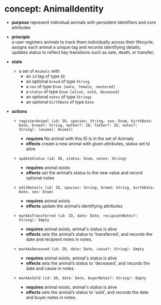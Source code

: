 # concept: AnimalIdentity 
* **purpose** represent individual animals with persistent identifiers and core attributes  
* **principle**  
    a user registers animals to track them individually across their lifecycle;  
    assigns each animal a unique tag and records identifying details;  
    updates status to reflect key transitions such as sale, death, or transfer;  

* **state**  
  * a set of `Animals` with  
    * an `id` tag of type `ID`  
    * an optional `breed` of type `String`  
    * a `sex` of type `Enum [male, female, neutered]`  
    * a `status` of type `Enum [alive, sold, deceased]`  
    * an optional `notes` of type `Strings`  
    * an optional `birthDate` of type `Date`  

* **actions**  
  * `registerAnimal (id: ID, species: String, sex: Enum, birthDate: Date, breed?: String, mother?: ID, father?: ID, notes?: String): (animal: Animal)`  
    * **requires** No animal with this ID is in the set of Animals
    * **effects** create a new animal with given attributes, status set to alive  

  * `updateStatus (id: ID, status: Enum, notes: String)`  
    * **requires** animal exists  
    * **effects** set the animal’s status to the new value and record optional notes  

  * `editDetails (id: ID, species: String, breed: String, birthDate: Date, sex: Enum)`  
    * **requires** animal exists  
    * **effects** update the animal’s identifying attributes  
  
  * `markAsTransferred (id: ID, date: Date, recipientNotes?: String): Empty`  
    * **requires** animal exists, animal's status is alive  
    * **effects** sets the animal’s status to 'transferred', and records the date and recipient notes in notes.  

  * `markAsDeceased (id: ID, date: Date, cause?: String): Empty`  
    * **requires** animal exists, animal's status is alive  
    * **effects** sets the animal’s status to 'deceased', and records the date and cause in notes.  

  * `markAsSold (id: ID, date: Date, buyerNotes?: String): Empty`  
    * **requires** animal exists, animal's status is alive  
    * **effects** sets the animal’s status to 'sold', and records the date and buyer notes in notes.  
